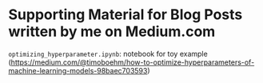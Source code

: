 # Supporting Material for Blog Posts written by me on Medium.com

```optimizing_hyperparameter.ipynb```: notebook for toy example (https://medium.com/@timoboehm/how-to-optimize-hyperparameters-of-machine-learning-models-98baec703593)
